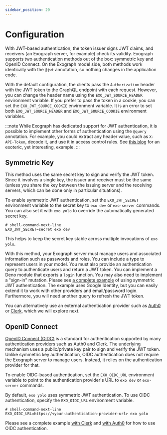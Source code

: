 ```yaml
---
sidebar_position: 20
---
```


# Configuration

With JWT-based authentication, the token issuer signs JWT claims, and receivers (an Exograph server, for example) check its validity. Exograph supports two authentication methods out of the box: symmetric key and OpenID Connect. On the Exograph model side, both methods work identically with the `@jwt` annotation, so nothing changes in the application code.

With the default configuration, the clients pass the `Authorization` header with the JWT token to the GraphQL endpoint with each request. However, you can change the header name using the `EXO_JWT_SOURCE_HEADER` environment variable. If you prefer to pass the token in a cookie, you can set the `EXO_JWT_SOURCE_COOKIE` environment variable. It is an error to set both `EXO_JWT_SOURCE_HEADER` and `EXO_JWT_SOURCE_COOKIE` environment variables.

:::note
While Exograph has dedicated support for JWT authentication, it is possible to implement other forms of authentication using the `@query` annotation. For example, you could extract any header value, such as `X-API-Token`, decode it, and use it in access control rules. See [this blog](https://exograph.dev/blog/retrograde-mercury) for an esoteric, yet interesting, example.
:::

## Symmetric Key

This method uses the same secret key to sign and verify the JWT token. Since it involves a single key, the issuer and receiver must be the same (unless you share the key between the issuing server and the receiving servers, which can be done only in particular situations).

To enable symmetric JWT authentication, set the `EXO_JWT_SECRET` environment variable to the secret key to `exo dev` or `exo-server` commands. You can also set it with `exo yolo` to override the automatically generated secret key.

```shell-session
# shell-command-next-line
EXO_JWT_SECRET=secret exo dev
```

This helps to keep the secret key stable across multiple invocations of `exo yolo`.

With this method, your Exograph server must manage users and associated information such as passwords and roles. You can include a type to represent users in your model. You must also provide an authentication query to authenticate users and return a JWT token. You can implement a Deno module that exports a `login` function. You may also need to implement a "sign-in" mutation. Please see [a complete example](https://github.com/exograph/examples/tree/main/todo-with-nextjs-google-auth) of using symmetric JWT authentication. The example uses Google Identity, but you can easily extend it to work with other providers and email/password login. Furthermore, you will need another query to refresh the JWT token.

You can alternatively use an external authentication provider such as [Auth0](https://auth0.com) or [Clerk](https://clerk.dev), which we will explore next.

## OpenID Connect

[OpenID Connect (OIDC)](https://openid.net/developers/how-connect-works/) is a standard for authentication supported by many authentication providers such as Auth0 and Clerk. The underlying mechanism uses a public/private key pair to sign and verify the JWT token. Unlike symmetric key authentication, OIDC authentication does not require the Exograph server to manage users. Instead, it relies on the authentication provider for that.

To enable OIDC-based authentication, set the `EXO_OIDC_URL` environment variable to point to the authentication provider's URL to `exo dev` or `exo-server` commands.

By default, `exo yolo` uses symmetric JWT authentication. To use OIDC authentication, specify the `EXO_OIDC_URL` environment variable.

```shell-session
# shell-command-next-line
EXO_OIDC_URL=https://<your-authentication-provider-url> exo yolo
```

Please see a complete example [with Clerk](https://github.com/exograph/examples/tree/main/todo-with-nextjs-clerk-auth) and [with Auth0](https://github.com/exograph/examples/tree/main/todo-with-nextjs-auth0-auth) for how to use OIDC authentication.
